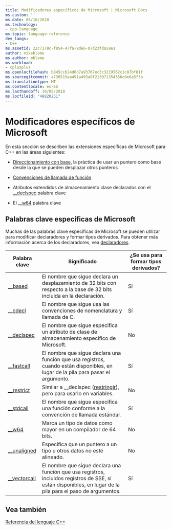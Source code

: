 ```yaml
---
title: Modificadores específicos de Microsoft | Microsoft Docs
ms.custom: ''
ms.date: 08/16/2018
ms.technology:
- cpp-language
ms.topic: language-reference
dev_langs:
- C++
ms.assetid: 22c7178c-f854-47fa-9de6-07d23fda58e1
author: mikeblome
ms.author: mblome
ms.workload:
- cplusplus
ms.openlocfilehash: b845ccb24d6d7a93767ec3c3219562c1c87bf81f
ms.sourcegitcommit: a738519aa491a493a8f213971354356c0e6a5f3a
ms.translationtype: MT
ms.contentlocale: es-ES
ms.lasthandoff: 10/05/2018
ms.locfileid: "48820251"
---
```

# <a name="microsoft-specific-modifiers"></a>Modificadores específicos de Microsoft

En esta sección se describen las extensiones específicas de Microsoft para C++ en las áreas siguientes:

- [Direccionamiento con base](based-addressing.md), la práctica de usar un puntero como base desde la que se pueden desplazar otros punteros

- [Convenciones de llamada de función](calling-conventions.md)

- Atributos extendidos de almacenamiento clase declarados con el [__declspec](declspec.md) palabra clave

- El [__w64](w64.md) palabra clave

## <a name="microsoft-specific-keywords"></a>Palabras clave específicas de Microsoft

Muchas de las palabras clave específicas de Microsoft se pueden utilizar para modificar declaradores y formar tipos derivados. Para obtener más información acerca de los declaradores, vea [declaradores](overview-of-declarators.md).

|Palabra clave|Significado|¿Se usa para formar tipos derivados?|
|-------------|-------------|---------------------------------|
|[__based](based-grammar.md)|El nombre que sigue declara un desplazamiento de 32 bits con respecto a la base de 32 bits incluida en la declaración.|Sí|
|[__cdecl](cdecl.md)|El nombre que sigue usa las convenciones de nomenclatura y llamada de C.|Sí|
|[__declspec](declspec.md)|El nombre que sigue especifica un atributo de clase de almacenamiento específico de Microsoft.|No|
|[__fastcall](fastcall.md)|El nombre que sigue declara una función que usa registros, cuando están disponibles, en lugar de la pila para pasar el argumento.|Sí|
|[__restrict](extension-restrict.md)|Similar a __declspec ([restringir](restrict.md)), pero para usarlo en variables.|No|
|[__stdcall](stdcall.md)|El nombre que sigue especifica una función conforme a la convención de llamada estándar.|Sí|
|[__w64](w64.md)|Marca un tipo de datos como mayor en un compilador de 64 bits.|No|
|[__unaligned](unaligned.md)|Especifica que un puntero a un tipo u otros datos no esté alineado.|No|
|[__vectorcall](vectorcall.md)|El nombre que sigue declara una función que usa registros, incluidos registros de SSE, si están disponibles, en lugar de la pila para el paso de argumentos.|Sí|

## <a name="see-also"></a>Vea también

[Referencia del lenguaje C++](cpp-language-reference.md)